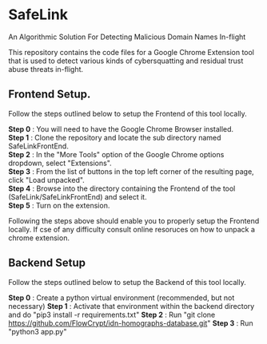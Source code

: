 # SafeLink
An Algorithmic Solution For Detecting Malicious Domain Names In-flight

This repository contains the code files for a Google Chrome Extension tool that is used to detect various kinds of cybersquatting and residual trust abuse threats in-flight.

## Frontend Setup.  

Follow the steps outlined below to setup the Frontend of this tool locally.   

**Step 0** : You will need to have the Google Chrome Browser installed.  
**Step 1** : Clone the repository and locate the sub directory named SafeLinkFrontEnd.  
**Step 2** : In the "More Tools" option of the Google Chrome options dropdown, select "Extensions".  
**Step 3** : From the list of buttons in the top left corner of the resulting page, click "Load unpacked".  
**Step 4** : Browse into the directory containing the Frontend of the tool (SafeLink/SafeLinkFrontEnd) and select it.  
**Step 5** : Turn on the extension.  

Following the steps above should enable you to properly setup the Frontend locally. If cse of any difficulty consult online resoruces on how to unpack a chrome extension.

## Backend Setup

Follow the steps outlined below to setup the Backend of this tool locally.

**Step 0** : Create a python virtual environment (recommended, but not necessary)
**Step 1** : Activate that environment within the backend directory and do "pip3 install -r requirements.txt"
**Step 2** : Run "git clone https://github.com/FlowCrypt/idn-homographs-database.git"
**Step 3** : Run "python3 app.py"

